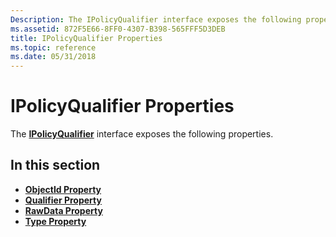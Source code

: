 ```yaml
---
Description: The IPolicyQualifier interface exposes the following properties.
ms.assetid: 872F5E66-8FF0-4307-B398-565FFF5D3DEB
title: IPolicyQualifier Properties
ms.topic: reference
ms.date: 05/31/2018
---
```


# IPolicyQualifier Properties

The [**IPolicyQualifier**](/windows/desktop/api/CertEnroll/nn-certenroll-ipolicyqualifier) interface exposes the following properties.

## In this section

-   [**ObjectId Property**](/windows/desktop/api/CertEnroll/nf-certenroll-ipolicyqualifier-get_objectid)
-   [**Qualifier Property**](/windows/desktop/api/CertEnroll/nf-certenroll-ipolicyqualifier-get_qualifier)
-   [**RawData Property**](/windows/desktop/api/CertEnroll/nf-certenroll-ipolicyqualifier-get_rawdata)
-   [**Type Property**](/windows/desktop/api/CertEnroll/nf-certenroll-ipolicyqualifier-get_type)

 

 



